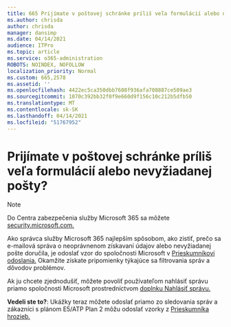 ```yaml
---
title: 665 Prijímate v poštovej schránke príliš veľa formulácií alebo nevyžiadanej pošty?
ms.author: chrisda
author: chrisda
manager: dansimp
ms.date: 04/14/2021
audience: ITPro
ms.topic: article
ms.service: o365-administration
ROBOTS: NOINDEX, NOFOLLOW
localization_priority: Normal
ms.custom: 665,2578
ms.assetid: ''
ms.openlocfilehash: 4422ec5ca350dbb7608f936afa708887ce509ae3
ms.sourcegitcommit: 1070c392bb32f0f9e660d9f156c10c212b5dfb50
ms.translationtype: MT
ms.contentlocale: sk-SK
ms.lasthandoff: 04/14/2021
ms.locfileid: "51767952"
---
```

# <a name="are-you-receiving-too-much-phish-or-spam-in-your-mailbox"></a>Prijímate v poštovej schránke príliš veľa formulácií alebo nevyžiadanej pošty?

> [!NOTE]
> Do Centra zabezpečenia služby Microsoft 365 sa môžete [security.microsoft.com.](https://security.microsoft.com)

Ako správca služby Microsoft 365 najlepším spôsobom, ako zistiť, prečo sa e-mailová správa o neoprávnenom získavaní údajov alebo nevyžiadanej pošte doručila, je odoslať vzor do spoločnosti Microsoft v [Prieskumníkovi odoslania.](https://security.microsoft.com/reportsubmission) Okamžite získate pripomienky týkajúce sa filtrovania správ a dôvodov problémov.

Ak ju chcete zjednodušiť, môžete povoliť používateľom nahlásiť správu priamo spoločnosti Microsoft prostredníctvom [doplnku Nahlásiť správu.](https://appsource.microsoft.com/product/office/WA104381180?src=office&tab=Overview)

**Vedeli ste to?**: Ukážky [](https://security.microsoft.com/messagetrace) teraz môžete odoslať priamo zo sledovania správ a zákazníci s plánom E5/ATP Plan 2 môžu odoslať vzorky z [Prieskumníka hrozieb.](https://docs.microsoft.com/microsoft-365/security/office-365-security/threat-explorer)
